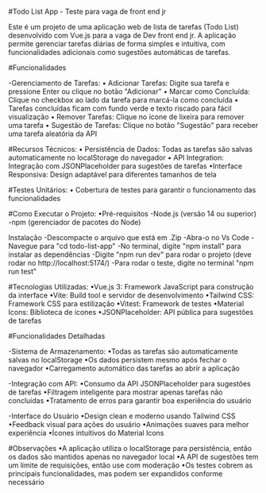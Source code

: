 #Todo List App - Teste para vaga de front end jr

Este é um projeto de uma aplicação web de lista de tarefas (Todo List) desenvolvido com Vue.js para a vaga de Dev front end jr. A aplicação permite gerenciar tarefas diárias de forma simples e intuitiva, com funcionalidades adicionais como sugestões automáticas de tarefas.

#Funcionalidades

-Gerenciamento de Tarefas:
• Adicionar Tarefas: Digite sua tarefa e pressione Enter ou clique no botão "Adicionar"
• Marcar como Concluída: Clique no checkbox ao lado da tarefa para marcá-la como concluída
• Tarefas concluídas ficam com fundo verde e texto riscado para fácil visualização
• Remover Tarefas: Clique no ícone de lixeira para remover uma tarefa
• Sugestão de Tarefas: Clique no botão "Sugestão" para receber uma tarefa aleatória da API

#Recursos Técnicos:
• Persistência de Dados: Todas as tarefas são salvas automaticamente no localStorage do navegador
• API Integration: Integração com JSONPlaceholder para sugestões de tarefas
•Interface Responsiva: Design adaptável para diferentes tamanhos de tela

#Testes Unitários: 
• Cobertura de testes para garantir o funcionamento das funcionalidades

#Como Executar o Projeto:
•Pré-requisitos
-Node.js (versão 14 ou superior)
-npm (gerenciador de pacotes do Node)

Instalação
-Descompacte o arquivo que está em .Zip
-Abra-o no Vs Code
-Navegue para "cd todo-list-app"
-No terminal, digite "npm install" para instalar as dependências
-Digite "npm run dev" para rodar o projeto (deve rodar no http://localhost:5174/)
-Para rodar o teste, digite no terminal "npm run test"

#Tecnologias Utilizadas:
•Vue.js 3: Framework JavaScript para construção da interface
•Vite: Build tool e servidor de desenvolvimento
•Tailwind CSS: Framework CSS para estilização
•Vitest: Framework de testes
•Material Icons: Biblioteca de ícones
•JSONPlaceholder: API pública para sugestões de tarefas

#Funcionalidades Detalhadas

-Sistema de Armazenamento:
•Todas as tarefas são automaticamente salvas no localStorage
•Os dados persistem mesmo após fechar o navegador
•Carregamento automático das tarefas ao abrir a aplicação

-Integração com API:
•Consumo da API JSONPlaceholder para sugestões de tarefas
•Filtragem inteligente para mostrar apenas tarefas não concluídas
•Tratamento de erros para garantir boa experiência do usuário

-Interface do Usuário
•Design clean e moderno usando Tailwind CSS
•Feedback visual para ações do usuário
•Animações suaves para melhor experiência
•Ícones intuitivos do Material Icons

#Observações
•A aplicação utiliza o localStorage para persistência, então os dados são mantidos apenas no navegador local
•A API de sugestões tem um limite de requisições, então use com moderação
•Os testes cobrem as principais funcionalidades, mas podem ser expandidos conforme necessário